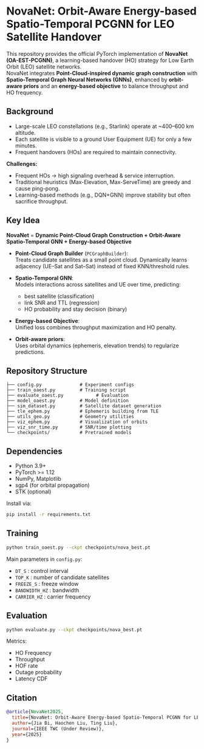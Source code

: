 # NovaNet: Orbit-Aware Energy-based Spatio-Temporal PCGNN for LEO Satellite Handover

This repository provides the official PyTorch implementation of **NovaNet (OA-EST-PCGNN)**, a learning-based handover (HO) strategy for Low Earth Orbit (LEO) satellite networks.  
NovaNet integrates **Point-Cloud-inspired dynamic graph construction** with **Spatio-Temporal Graph Neural Networks (GNNs)**, enhanced by **orbit-aware priors** and an **energy-based objective** to balance throughput and HO frequency.

## Background

- Large-scale LEO constellations (e.g., Starlink) operate at ~400–600 km altitude.  
- Each satellite is visible to a ground User Equipment (UE) for only a few minutes.  
- Frequent handovers (HOs) are required to maintain connectivity.  

**Challenges:**
- Frequent HOs → high signaling overhead & service interruption.  
- Traditional heuristics (Max-Elevation, Max-ServeTime) are greedy and cause ping-pong.  
- Learning-based methods (e.g., DQN+GNN) improve stability but often sacrifice throughput.  

## Key Idea

**NovaNet** = **Dynamic Point-Cloud Graph Construction + Orbit-Aware Spatio-Temporal GNN + Energy-based Objective**

- **Point-Cloud Graph Builder** (`PCGraphBuilder`):  
  Treats candidate satellites as a small point cloud. Dynamically learns adjacency (UE–Sat and Sat–Sat) instead of fixed KNN/threshold rules.

- **Spatio-Temporal GNN**:  
  Models interactions across satellites and UE over time, predicting:  
  - best satellite (classification)  
  - link SNR and TTL (regression)  
  - HO probability and stay decision (binary)

- **Energy-based Objective**:  
  Unified loss combines throughput maximization and HO penalty.

- **Orbit-aware priors**:  
  Uses orbital dynamics (ephemeris, elevation trends) to regularize predictions.

## Repository Structure

```
├── config.py              # Experiment configs
├── train_oaest.py         # Training script
├── evaluate_oaest.py            # Evaluation
├── model_oaest.py         # Model definition
├── sim_dataset.py         # Satellite dataset generation
├── tle_ephem.py           # Ephemeris building from TLE
├── utils_geo.py           # Geometry utilities
├── viz_ephem.py           # Visualization of orbits
├── viz_snr_time.py        # SNR/time plotting
└── checkpoints/           # Pretrained models
```

## Dependencies

- Python 3.9+  
- PyTorch >= 1.12  
- NumPy, Matplotlib  
- sgp4 (for orbital propagation)  
- STK (optional)

Install via:
```bash
pip install -r requirements.txt
```

## Training

```bash
python train_oaest.py --ckpt checkpoints/nova_best.pt
```

Main parameters in `config.py`:
- `DT_S` : control interval  
- `TOP_K` : number of candidate satellites  
- `FREEZE_S` : freeze window  
- `BANDWIDTH_HZ` : bandwidth  
- `CARRIER_HZ` : carrier frequency  

## Evaluation

```bash
python evaluate.py --ckpt checkpoints/nova_best.pt
```

Metrics:
- HO Frequency  
- Throughput  
- HOF rate  
- Outage probability  
- Latency CDF  

## Citation

```bibtex
@article{NovaNet2025,
  title={NovaNet: Orbit-Aware Energy-based Spatio-Temporal PCGNN for LEO Satellite Handover},
  author={Jia Bi, Haochen Liu, Ting Liu},
  journal={IEEE TWC (Under Review)},
  year={2025}
}
```

